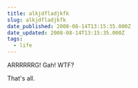 ```yaml
---
title: alkjdfladjkfk
slug: alkjdfladjkfk
date_published: 2008-08-14T13:15:35.000Z
date_updated: 2008-08-14T13:15:35.000Z
tags:
  - life
---
```


ARRRRRRG! Gah! WTF?

That's all.
